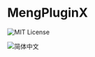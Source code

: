 # MengPluginX

![MIT License](https://img.shields.io/badge/license-MIT-green)

![简体中文](https://img.shields.io/badge/简体中文-100%25-green)
